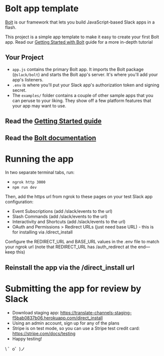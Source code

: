 Bolt app template
=================

[Bolt](https://slack.dev/bolt) is our framework that lets you build JavaScript-based Slack apps in a flash.

This project is a simple app template to make it easy to create your first Bolt app. Read our [Getting Started with Bolt](https://api.slack.com/start/building/bolt) guide for a more in-depth tutorial

Your Project
------------

- `app.js` contains the primary Bolt app. It imports the Bolt package (`@slack/bolt`) and starts the Bolt app's server. It's where you'll add your app's listeners.
- `.env` is where you'll put your Slack app's authorization token and signing secret.
- The `examples/` folder contains a couple of other sample apps that you can peruse to your liking. They show off a few platform features that your app may want to use.


Read the [Getting Started guide](https://api.slack.com/start/building/bolt)
-------------------

Read the [Bolt documentation](https://slack.dev/bolt)
-------------------

# Running the app
In two separate terminal tabs, run:
- `ngrok http 3000`
- `npm run dev`

Then, add the https url from ngrok to these pages on your test Slack app configuration:
- Event Subscriptions (add /slack/events to the url)
- Slash Commands (add /slack/events to the url)
- Interactivity and Shortcuts (add /slack/events to the url)
- OAuth and Permissions > Redirect URLs (just need base URL) - this is for installing via /direct_install

Configure the REDIRECT_URL and BASE_URL values in the .env file to match your ngrok url (note that REDIRECT_URL has /auth_redirect at the end—keep this)

Reinstall the app via the /direct_install url
-------------------

# Submitting the app for review by Slack
- Download staging app: https://translate-channels-staging-f5bab0837b06.herokuapp.com/direct_install
- Using an admin account, sign up for any of the plans
- Stripe is on test mode, so you can use a Stripe test credit card: https://stripe.com/docs/testing
- Happy testing!

\ ゜o゜)ノ
